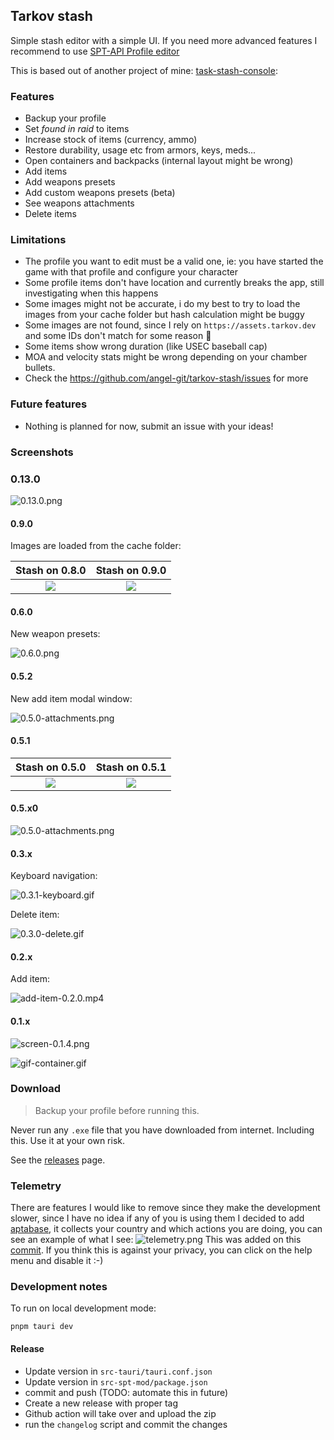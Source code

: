 ## Tarkov stash

Simple stash editor with a simple UI. If you need more advanced features I recommend to
use [SPT-API Profile editor](https://hub.sp-tarkov.com/files/file/184-spt-aki-profile-editor/)

This is based out of another project of mine: [task-stash-console](https://github.com/angel-git/tarkov-stash-console):

### Features

- Backup your profile
- Set _found in raid_ to items
- Increase stock of items (currency, ammo)
- Restore durability, usage etc from armors, keys, meds...
- Open containers and backpacks (internal layout might be wrong)
- Add items
- Add weapons presets
- Add custom weapons presets (beta)
- See weapons attachments
- Delete items

### Limitations

- The profile you want to edit must be a valid one, ie: you have started the game with that profile and configure your
  character
- Some profile items don't have location and currently breaks the app, still investigating when this happens
- Some images might not be accurate, i do my best to try to load the images from your cache folder but hash calculation might be buggy
- Some images are not found, since I rely on `https://assets.tarkov.dev` and some IDs don't match for some reason 🤷‍
- Some items show wrong duration (like USEC baseball cap)
- MOA and velocity stats might be wrong depending on your chamber bullets.
- Check the https://github.com/angel-git/tarkov-stash/issues for more

### Future features

- Nothing is planned for now, submit an issue with your ideas!

### Screenshots

### 0.13.0

![0.13.0.png](0.13.0.png)

#### 0.9.0

Images are loaded from the cache folder:

| Stash on 0.8.0 | Stash on 0.9.0 |
| :------------: | :------------: |
| ![](0.8.0.png) | ![](0.9.0.png) |

#### 0.6.0

New weapon presets:

![0.6.0.png](0.6.0.png)

#### 0.5.2

New add item modal window:

![0.5.0-attachments.png](0.5.2.png)

#### 0.5.1

|    Stash on 0.5.0    |    Stash on 0.5.1    |
| :------------------: | :------------------: |
| ![](0.5.0-stash.png) | ![](0.5.1-stash.png) |

#### 0.5.x0

![0.5.0-attachments.png](0.5.0-attachments.png)

#### 0.3.x

Keyboard navigation:

![0.3.1-keyboard.gif](0.3.1-keyboard.gif)

Delete item:

![0.3.0-delete.gif](0.3.0-delete.gif)

#### 0.2.x

Add item:

![add-item-0.2.0.mp4](https://github.com/angel-git/tarkov-stash/assets/1565058/ab814b9e-d31d-4bd6-aee6-0ad9bc352647)

#### 0.1.x

![screen-0.1.4.png](screen-0.1.4.png)

![gif-container.gif](gif-container.gif)

### Download

> Backup your profile before running this.

Never run any `.exe` file that you have downloaded from internet. Including this. Use it at your own risk.

See the [releases](https://github.com/angel-git/tarkov-stash/releases) page.

### Telemetry

There are features I would like to remove since they make the development slower, since I have no idea if any of you is
using them I decided to add [aptabase](https://aptabase.com), it collects your country and which actions you are doing,
you can see an example of what I see:
![telemetry.png](telemetry.png)
This was added on
this [commit](https://github.com/angel-git/tarkov-stash/commit/fda48224ebc93283b6d9b58f9bbb8e69496122cf). If you think
this is against your privacy, you can click on the help menu and disable it :-)

### Development notes

To run on local development mode:

```shell
pnpm tauri dev
```

#### Release

- Update version in `src-tauri/tauri.conf.json`
- Update version in `src-spt-mod/package.json`
- commit and push (TODO: automate this in future)
- Create a new release with proper tag
- Github action will take over and upload the zip
- run the `changelog` script and commit the changes
